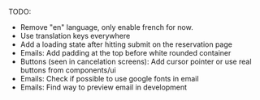 TODO:

- Remove "en" language, only enable french for now.
- Use translation keys everywhere
- Add a loading state after hitting submit on the reservation page
- Emails: Add padding at the top before white rounded container
- Buttons (seen in cancelation screens): Add cursor pointer or use real buttons from components/ui
- Emails: Check if possible to use google fonts in email
- Emails: Find way to preview email in development
